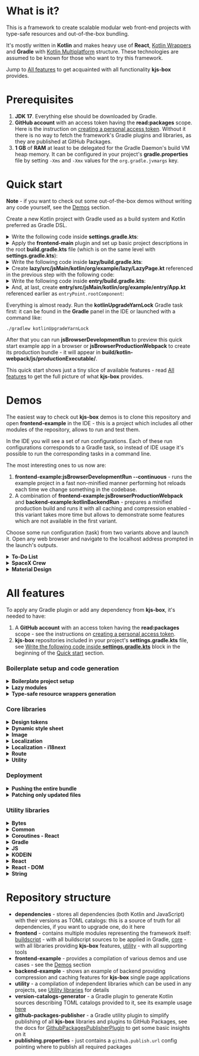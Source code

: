 # What is it?

This is a framework to create scalable modular web front-end projects
with type-safe resources and out-of-the-box bundling.

It's mostly written in **Kotlin** and makes heavy use of
**React**, [Kotlin Wrappers](https://github.com/JetBrains/kotlin-wrappers)
and **Gradle** with [Kotlin Multiplatform](https://kotlinlang.org/docs/multiplatform.html) structure.
These technologies are assumed to be known for those who want to try this framework.

Jump to [All features](#all-features) to get acquainted with all functionality **kjs-box** provides.

# Prerequisites

1. **JDK 17**. Everything else should be downloaded by Gradle.
2. **GitHub account** with an access token having the **read:packages** scope.
   Here is the instruction on
   [creating a personal access token](https://docs.github.com/en/authentication/keeping-your-account-and-data-secure/managing-your-personal-access-tokens#creating-a-personal-access-token-classic).
   Without it there is no way to fetch the framework's Gradle plugins and libraries,
   as they are published at GitHub Packages.
3. **1 GB** of **RAM** at least to be delegated for the Gradle Daemon's build VM heap memory.
   It can be configured in your project's **gradle.properties** file
   by setting `-Xms` and `-Xmx` values for the `org.gradle.jvmargs` key.

# Quick start

**Note** - if you want to check out some out-of-the-box demos without writing any code yourself,
see the [Demos](#demos) section.

Create a new Kotlin project with Gradle used as a build system and Kotlin preferred as Gradle DSL.

<details id=write-the-following-code-inside-settings-gradle-kts>
<summary>Write the following code inside <b>settings.gradle.kts</b>:</summary>

```kotlin
pluginManagement {
    repositories {
        mavenCentral()
        maven {
            name = "GitHubPackages"
            url = uri("https://maven.pkg.github.com/andrew-k-21-12/kjs-box")
            credentials {
                username = "your-github-username"
                password = "your-github-access-token"
            }
        }
    }
}

dependencyResolutionManagement {
    @Suppress("UnstableApiUsage")
    repositories {
        mavenCentral()
        maven {
            name = "GitHubPackages"
            url = uri("https://maven.pkg.github.com/andrew-k-21-12/kjs-box")
            credentials {
                username = "your-github-username"
                password = "your-github-access-token"
            }
        }
    }
}

rootProject.name = "example"
include("entry", "lazy")
```

Don't forget to replace `"your-github-username"` and `"your-github-access-token"` with your actual GitHub credentials -
see the [Prerequisites](#prerequisites) section for details.
Keep in mind that `rootProject.name` affects the way how names for generated sources are constructed.

</details>

<details>
<summary>
    Apply the <b>frontend-main</b> plugin and set up basic project descriptions 
    in the root <b>build.gradle.kts</b> file (which is on the same level with <b>settings.gradle.kts</b>):
</summary>

```kotlin
plugins {
    id("io.github.andrew-k-21-12.kjs-box.frontend-main") version "1.0.0"
}

group = "org.example"
version = "1.0-SNAPSHOT"
```

The **frontend-main** plugin is applied
to set up webpack, add JavaScript dependencies, include basic resources and perform other configurations.

Setting `group` is required to construct names for some generated sources,
`version` - to configure directories for production bundles.

Earlier we declared two Gradle subprojects inside **settings.gradle.kts**: **entry** and **lazy**.
Make sure folders with the corresponding names (**entry** and **lazy**)
are created on the same level with **settings.gradle.kts**
and each of them has its own **build.gradle.kts** file inside.

</details>

<details>
<summary>Write the following code inside <b>lazy/build.gradle.kts</b>:</summary>

```kotlin
plugins {
    id("io.github.andrew-k-21-12.kjs-box.frontend-lazy-module") version "1.0.0"
    id("io.github.andrew-k-21-12.kjs-box.frontend-resource-wrappers") version "1.0.0"
}

lazyModule.exportedComponent = "org.example.lazy.LazyPage"
```

We have applied **frontend-lazy-module** to turn the corresponding Gradle subproject into an on-demand React module
which will be loaded only when becomes needed,
**frontend-resource-wrappers** - to enable type-safe resources wrappers generation.

To configure which React component is going to be exported (becomes a kind of entry point for the on-demand module),
it's needed to set its full name to `lazyModule.exportedComponent`.

</details>

<details>
<summary>
    Create <b>lazy/src/jsMain/kotlin/org/example/lazy/LazyPage.kt</b> referenced in the previous step 
    with the following code:
</summary>

```kotlin
package org.example.lazy

import io.github.andrewk2112.kjsbox.frontend.image.components.Image
import org.example.example.resourcewrappers.images.lazy.SampleImage
import react.FC

val LazyPage = FC {
    +"This is a lazy page."
    Image(SampleImage, "Sample image")
}
```

In the code above it is possible to check how resources wrappers generation works.
You need to put an image of some common format (JPEG, PNG or WebP, for example)
into **lazy/src/jsMain/resources/images/**.
If you use an image named as **sample.png**, the generated wrapper becomes named as `SampleImage`.
Other images will produce wrappers named in a similar manner.
It's strictly required to **put all raster images into** the **images** folder.

**All resources wrappers will be generated only after building the project!**

</details>

<details>
<summary>Write the following code inside <b>entry/build.gradle.kts</b>:</summary>

```kotlin
plugins {
    id("io.github.andrew-k-21-12.kjs-box.frontend-entry-point") version "1.0.0"
    id("io.github.andrew-k-21-12.kjs-box.frontend-lazy-module-accessors") version "1.0.0"
}

kotlin.sourceSets {
    val jsMain by getting {
        kotlin.srcDirs(
            lazyModuleAccessors.generateOrGetFor(project(":lazy"))
        )
        dependencies {
            implementation("org.jetbrains.kotlin-wrappers:kotlin-react-router-dom")
        }
    }
}

entryPoint.rootComponent = "org.example.entry.App"
```

By applying **frontend-entry-point** and setting `entryPoint.rootComponent`
it's possible to configure a React component which is going to be loaded and rendered in the first order.

Having **frontend-lazy-module-accessors** applied
and sources generated by `lazyModuleAccessors.generateOrGetFor(project(":lazy"))` included,
we get the code of a lazy React component to load and open `project(":lazy")` on demand.
Such step is desirable only when configuring modules from which there is navigation to required lazy modules
(listed inside `lazyModuleAccessors.generateOrGetFor(...)`).

Also including **kotlin-react-router-dom** to declare routes.

</details>

<details>
<summary>
    And, at last, create <b>entry/src/jsMain/kotlin/org/example/entry/App.kt</b>
    referenced earlier as <code>entryPoint.rootComponent</code>:
</summary>

```kotlin
package org.example.entry

import ExampleLazyEntryPoint
import react.FC
import react.Suspense
import react.create
import react.dom.html.ReactHTML.p
import react.router.RouteObject
import react.router.RouterProvider
import react.router.dom.Link
import react.router.dom.createBrowserRouter

val App = FC {
    Suspense {
        fallback = SuspenseLoadingIndicator.create()
        RouterProvider {
            router = routes
        }
    }
}

private val SuspenseLoadingIndicator = FC {
    +"Loading..."
}

private val IndexPage = FC {
    p {
        +"This is an index page."
    }
    Link {
        to = "/lazy-page"
        +"Open lazy page"
    }
}

private val routes = createBrowserRouter(
    arrayOf(
        RouteObject(
            path = "/",
            element = IndexPage.create()
        ),
        RouteObject(
            path = "lazy-page",
            element = ExampleLazyEntryPoint.create()
        ),
    )
)
```

The most interesting part here is `ExampleLazyEntryPoint`
which was generated by `lazyModuleAccessors.generateOrGetFor(project(":lazy"))` in **entry/build.gradle.kts**.

</details>

Everything is almost ready.
Run the **kotlinUpgradeYarnLock** Gradle task first: it can be found in the **Gradle** panel in the IDE
or launched with a command like:

```console
./gradlew kotlinUpgradeYarnLock
```

After that you can run **jsBrowserDevelopmentRun** to preview this quick start example app in a browser
or **jsBrowserProductionWebpack** to create its production bundle -
it will appear in **build/kotlin-webpack/js/productionExecutable/**.

This quick start shows just a tiny slice of available features -
read [All features](#all-features) to get the full picture of what **kjs-box** provides.

# Demos

The easiest way to check out **kjs-box** demos is to clone this repository and open **frontend-example** in the IDE -
this is a project which includes all other modules of the repository, allows to run and test them.

In the IDE you will see a set of run configurations.
Each of these run configurations corresponds to a Gradle task,
so instead of IDE usage it's possible to run the corresponding tasks in a command line.

The most interesting ones to us now are:

1. **frontend-example:jsBrowserDevelopmentRun --continuous** - runs the example project in a fast non-minified manner
   performing hot reloads each time we change something in the codebase.
2. A combination of **frontend-example:jsBrowserProductionWebpack** and **backend-example:kotlinBackendRun** -
   prepares a minified production build and runs it with all caching and compression enabled -
   this variant takes more time but allows to demonstrate some features which are not available in the first variant.

Choose some run configuration (task) from two variants above and launch it.
Open any web browser and navigate to the localhost address prompted in the launch's outputs.

<details id=to-do-list>
<summary><b>To-Do List</b></summary>

This example is the easiest one to start from.
Its source code is located only inside a single module - **to-do-list**.

The primary goal of the example is to show how to inject dependencies in constructors -
including on-demand providers.

Start from checking how `ToDoListComponent` and its modules bind and provide dependencies.
Take a look at the `Root` component and the way how it configures an entry point with this `ToDoListComponent`.
Check how `ToDoList` retrieves a new instance of `viewModel` from `Provider<ToDoListViewModel>`
only when its rendering starts.

</details>

<details id=spacex-crew>
<summary><b>SpaceX Crew</b></summary>

The main sources for this example are inside the **spacex-crew** module.

The key point of the example is to show how to integrate with third-party network APIs.

Review `CrewRemoteDataSource` and its related classes inside the `data` package
to see one of possible ways to execute network requests, parse their responses with
[kotlinx.serialization](https://github.com/Kotlin/kotlinx.serialization) and catch errors.
Then check how `CrewRemoteDataSource` is integrated inside the `RootViewModel`
and how UI represented by the `Root` component interacts with this `RootViewModel`.

</details>

<details id=material-design>
<summary><b>Material Design</b></summary>

This is the most complicated example which is primarily focused on demonstration of UI designing capabilities.
Note that **I** obviously **do not own any copyrights related to Google's Material Design**:
this example is just an attempt to replicate one of official Material Design web pages
located at [m2.material.io/design](https://m2.material.io/design).

The example is powered by multiple modules:

1. **shared-utility** - the simplest module to provide reusable date and time formats.
2. **localization** - provides type-safe implementations and configurations for the `I18NextLocalizationEngine`.
3. **design-tokens** - a compilation of common design tokens can be used everywhere in **frontend-example**.
   It includes:
    1. Sets of end values for font sizes, colors and spacing inside the `reference` package
       which are joined altogether in `ReferenceDesignTokens`.
    2. Sets of `Context`-dependent font sizes and colors inside the `system` package
       which can take different end-values depending on the current `ScreenSize` or `ColorMode`.
       All of them are gathered together in `SystemDesignTokens`.
    3. `DesignTokensContextProvider` which sets up, invalidates and provides the `Context` for all child components
       allowing it to be read by the `useDesignTokensContext()` hook.
    4. `DesignTokens` which just combines all groups of design tokens mentioned above.
4. **dependency-injection** - contains only abstract `RootComponent`
   describing which global app dependencies are going to be provided by it.
5. **dependency-injection-kodein** - provides a [KODEIN](https://github.com/kosi-libs/Kodein)-based implementation
   for the `RootComponent` and a set of `modules` describing how each particular dependency is going to be injected.
6. **dependency-injection-utility** - sets up a particular `RootComponent` and provides its accessor
   with a combination of convenience hooks to handle localizations.
7. **material-design** - the biggest module of the example which consists of:
    1. Multiple groups of resources inside **modules/material-design/src/jsMain/resources/**.
    2. A compilation of endpoints to external web pages inside the `resources.endpoints` package.
    3. Sets of design tokens used only for the Material Design page inside the `designtokens` package.
       They are organized pretty much the same as the common design tokens described earlier above,
       but there is one more type of tokens added - `ComponentDesignTokens`.
       It combines all tokens from the `designtokens.component` package
       which describe reusable complex styles for full-fledged UI components.
    4. Dependency injection configurations and providers inside the `dependencyinjection` package.
       Quite similar to the dependency injection modules described above, but there are some differences:
        1. There is no abstraction extracted for `MaterialDesignComponent`.
        2. `MaterialDesignComponent` depends on the `RootComponent` -
           see how `RootComponent`'s dependencies are passed to the `MaterialDesignComponent`
           inside the `rootComponentMappingModuleFactory`.
        3. It's possible to provide or substitute different instances of `MaterialDesignComponent`
           by `ProvideMaterialDesignComponent` when it's accessed with the `useMaterialDesignComponent()` hook.
    5. All React components to set up the example's UI inside the `components` package.
       Pay closer attention to the way how style sheets (classes extending `DynamicStyleSheet`) are described and used.
       They can have dependencies listed as constructor arguments for `DynamicStyleSheet`
       which contribute to generated CSS class names -
       this allows, for example, to substitute different sets of design tokens to adjust styling for exceptional cases.
       Also, accessing instances of `DynamicStyleSheet`s is done via `useMemoWithReferenceCount`:
       it makes possible to use the same shared instance of a `DynamicStyleSheet` from multiple places
       preparing it for garbage collection when no usages are left.

</details>

# All features

To apply any Gradle plugin or add any dependency from **kjs-box**, it's needed to have:

1. A **GitHub account** with an access token having the **read:packages** scope - see the instructions on
   [creating a personal access token](https://docs.github.com/en/authentication/keeping-your-account-and-data-secure/managing-your-personal-access-tokens#creating-a-personal-access-token-classic).
2. **kjs-box** repositories included in your project's **settings.gradle.kts** file,
   see [Write the following code inside **settings.gradle.kts**](#write-the-following-code-inside-settings-gradle-kts)
   block in the beginning of the [Quick start](#quick-start) section.

### Boilerplate setup and code generation

<details id=boilerplate-project-setup>
<summary><b>Boilerplate project setup</b></summary>

**Note** - it's not strictly required to apply the boilerplate setup described further
if you don't want to include the corresponding out-of-the-box configurations,
use [lazy](https://react.dev/reference/react/lazy) React components
(see [Lazy modules](#lazy-modules)),
generate resource wrappers (see [Type-safe resource wrappers generation](#type-safe-resource-wrappers-generation))
or perform different types of supported deployment (see [Deployment](#deployment)).

The boilerplate project setup starts from application of **frontend-main** plugin
in the root (located in the same directory with **settings.gradle.kts**) **build.gradle.kts** file:

```kotlin
plugins {
    id("io.github.andrew-k-21-12.kjs-box.frontend-main") version "1.0.0"
}
```

<details>
<summary>Having this plugin applied, your project gets the following:</summary>

1. A default root [index.html](frontend/modules/buildscript/main/src/main/resources/index-template.html)
   to bootstrap the application.
   **If you want to use your own custom index.html**:
    1. Create it inside your project's **src/jsMain/resources/** directory. Do not use **index.html** as its name!
    2. Inside the root **build.gradle.kts** point to your created HTML file, for example:
       ```kotlin
       main {
           customIndexHtmlTemplateFile = "my-index.html"
       }
       ```
2. Multiple webpack configuration files
   to run development builds and assemble minified bundles for production deployment.
   Some of these files are static and just copied -
   see the contents of [webpack](frontend/modules/buildscript/main/src/main/resources/webpack),
   some of them are generated dynamically.
3. Included sources of a default Service Worker.
   If it will be registered,
   the root **index.html** will be cached whatever route path is used to load it in your single page application.
   This default Service Worker also caches all static sources and resources of the application,
   so they will be loaded even if there is no network available.
   To review the implementation of the Service Worker,
   see [service-worker-source.js](frontend/modules/buildscript/main/src/main/resources/service-worker-source.js).
4. Gradle tasks to copy, configure and properly include for compilation
   sources, resources and webpack files mentioned above.
   These Gradle tasks are also responsible for generation of dynamic webpack configs.
   See
   [MainModuleTasks](frontend/modules/buildscript/main/src/main/kotlin/io/github/andrewk2112/kjsbox/frontend/buildscript/main/MainModuleTasks.kt)
   for details.
5. All development JavaScript dependencies and particular versions of Node.js and Yarn.
   Check out [js.toml](dependencies/js.toml): all dependencies from the `kjsbox-frontend-main` bundle
   will be used for compilation.
6. Basic Gradle configurations which tie everything together
   and turn your project into Kotlin Multiplatform JavaScript browser project.

</details>

When the project is getting bundled for production with the **jsBrowserProductionWebpack** Gradle task,
its static sources and resources are going to be placed
inside the **build/kotlin-webpack/js/productionExecutable/static/** directory.
You need to specify a particular version of bundle
by either setting a `version` inside the root **build.gradle.kts**:

```kotlin
version = "1.0.0"
```

or by configuring `customBundleStaticsDirectory` for the **frontend-main** plugin (in the same Gradle file):

```kotlin
main {
    customBundleStaticsDirectory = "some-custom-name"
}
```

It's also possible to have both `version` and `customBundleStaticsDirectory` set,
in this case `customBundleStaticsDirectory` takes precedence over `version`.

After having **frontend-main** configured,
**it's needed to create an entry point** referencing a React component or function to be loaded in the first order.
Declare the corresponding Gradle project in **settings.gradle.kts** (there is no strict requirement to call it "entry"):

```kotlin
include("entry")
```

Create a folder with the same name ("entry") in the root Gradle project's directory
and put a **build.gradle.kts** file into it with the **frontend-entry-point** plugin applied:

```kotlin
plugins {
    id("io.github.andrew-k-21-12.kjs-box.frontend-entry-point") version "1.0.0"
}
```

There are two ways to set an entry point inside this **entry/build.gradle.kts**:

1. By creating a React component and pointing to it.
   The component should be created inside **entry/src/jsMain/kotlin/**, for example:

   ```kotlin
   val App = react.FC {
       +"Hello, world!"
   }
   ```

   After that it's needed to write its full name (including package) in **entry/build.gradle.kts**:

   ```kotlin
   entryPoint.rootComponent = "App"
   ```

   This is the simplest way which also includes required compilation dependencies,
   applies clearfix CSS, registers a default Service Worker
   and automatically renders the declared React component inside the `#root` `div`.
2. Or by creating a bootstrap function and pointing to it.
   The function should be created inside **entry/src/jsMain/kotlin/**, for example:

   ```kotlin
   import react.create
   import react.dom.client.createRoot
   import web.dom.document
    
   fun bootstrap() {
       createRoot(document.getElementById("root")!!)
           .render(App.create())
   }
    
   private val App = react.FC {
       +"Hello, world!"
   }
   ```

   After that it's needed to write its full name (including package)
   and add required dependencies in **entry/build.gradle.kts**:

   ```kotlin
   kotlin.sourceSets.jsMain {
       dependencies {
           implementation(dependencies.platform("org.jetbrains.kotlin-wrappers:kotlin-wrappers-bom:1.0.0-pre.757"))
           implementation("org.jetbrains.kotlin-wrappers:kotlin-react")
           implementation("org.jetbrains.kotlin-wrappers:kotlin-react-dom")
       }
   }

   entryPoint.customInitializationFunction = "bootstrap"
   ```

   This way requires more efforts as it doesn't provide any out-of-the-box configurations,
   but it's the way more flexible.

Now the boilerplate project setup is complete, you can try to build and preview it in a browser
by running the **jsBrowserDevelopmentRun --continuous** Gradle task from the root Gradle project.
It may require to run **kotlinUpgradeYarnLock** first.

</details>

<details id=lazy-modules>
<summary><b>Lazy modules</b></summary>

**Note** - **kjs-box** lazy modules are only available
when the [Boilerplate project setup](#boilerplate-project-setup) is applied.

Lazy modules are Gradle modules containing sources to be packed as separate JavaScript modules
and loaded in web browsers only by explicit demand -
for example, when we navigate to a particular route of a single page application.
In other words, it can be treated just as a way
to use React's [lazy](https://react.dev/reference/react/lazy) components in **kjs-box**.

To create a lazy module, just declare a regular Gradle project in **settings.gradle.kts**, for example:

```kotlin
include("lazy")
```

Make the corresponding directory for this project with a **build.gradle.kts** file inside of it.
This **build.gradle.kts** should have the **frontend-lazy-module** plugin applied:

```kotlin
plugins {
    id("io.github.andrew-k-21-12.kjs-box.frontend-lazy-module") version "1.0.0"
}
```

The **frontend-lazy-module** plugin does the following for the lazy module:

1. Includes basic React dependencies for it.
2. Creates a Gradle task generating the code to properly export (bundle) it.
3. Declares it to be compiled by the root (**frontend-main**) project.

The only requirement for such lazy modules is to have an entry point React component
(do not mix it with the app's main entry point provided by the **frontend-entry-point** plugin).
For demonstration purposes we can create such entry point inside **lazy/src/jsMain/kotlin/LazyBlock.kt**:

```kotlin
val LazyBlock = react.FC {
    +"This is text from `LazyBlock`."
}
```

And this entry point should be declared in **lazy/build.gradle.kts**:

```kotlin
lazyModule.exportedComponent = "LazyBlock"
```

The only thing left - is to include this lazy module where it is needed.
It can not be done just by regular Gradle project dependencies way:
in this case all sources of the lazy module will become an intrinsic part of the project dependent on it.
To do this properly, there is a special **frontend-lazy-module-accessors** plugin:
apply it in Gradle projects which are going to include lazy modules, for example - in **entry/build.gradle.kts**:

```kotlin
plugins {
    id("io.github.andrew-k-21-12.kjs-box.frontend-entry-point") version "1.0.0"
    id("io.github.andrew-k-21-12.kjs-box.frontend-lazy-module-accessors") version "1.0.0"
}
```

After that, it's possible to add generated lazy module accessors for **entry/build.gradle.kts**:

```kotlin
kotlin.sourceSets.jsMain {
    kotlin.srcDirs(
        lazyModuleAccessors.generateOrGetFor(
            project(":lazy")
        )
    )
    dependencies {
        // ...
    }
}
```

There are two implementation notes on this `lazyModuleAccessors.generateOrGetFor`:

1. It supports both traditional string-based project-locating API (`project(":lazy")`)
   and new [type-safe project accessors](https://docs.gradle.org/7.0/release-notes.html#type-safe-project-accessors).
2. Each project including an accessor to the same lazy module gets its own copy of the accessor sources.
   If there are lots of places (Gradle projects) requiring the same accessors,
   consider extracting these accessors into a separate Gradle module.

And, at last, we can load our lazy module from some other React component.
For simplicity purposes we will load it in **entry/src/jsMain/kotlin/App.kt**
which was created during the steps described in [Boilerplate project setup](#boilerplate-project-setup):

```kotlin
val App = react.FC {
    +"Hello, world! "
    ExampleLazyEntryPoint()
}
```

Note that the name for `ExampleLazyEntryPoint` above is constructed in the following way:

1. **Example**`LazyEntryPoint` - the name of the root Gradle project.
2. `Example`**Lazy**`EntryPoint` - the name of the lazy module Gradle project.

This is it - launch the app in a browser
and check on the **Network** tab that JavaScript sources for the lazy module are loaded separately.

You can also check the [Quick start](#quick-start) example
to see how to configure such lazy modules to be loaded when a particular route is opened.

</details>

<details id=type-safe-resource-wrappers-generation>
<summary><b>Type-safe resource wrappers generation</b></summary>

**Note** - to make this feature work properly,
make sure the [Boilerplate project setup](#boilerplate-project-setup) is applied.

**Note** - to generate resource wrappers,
it's strictly required to have a `group` set for the root Gradle project
(the one the **frontend-main** plugin was applied to).
For proper production bundle generation with resource wrappers this root Gradle project should also have
either `version` or `main.customBundleStaticsDirectory` set -
see the [Boilerplate project setup](#boilerplate-project-setup) section.

To enable resource wrappers generation feature,
it's needed to apply the **frontend-resource-wrappers** plugin for a target Gradle project
having its resources inside the **src/jsMain/resources/** directory:

```kotlin
plugins {
    id("io.github.andrew-k-21-12.kjs-box.frontend-resource-wrappers") version "1.0.0"
}
```

This plugin can be applied to any types of Kotlin Multiplatform browser JavaScript projects
including **frontend-entry-point** (see [Boilerplate project setup](#boilerplate-project-setup))
and **frontend-lazy-module** (see [Lazy modules](#lazy-modules)) projects.
Having the plugin applied, all required dependencies for generated wrappers will be added,
all original resources will be bundled to folders named according to their Gradle project names.

Type-safe resource wrappers can be generated for
SVG icons, common formats of raster images, fonts and translation strings JSONs.

#### SVG icons

SVG icons should be placed in **src/jsMain/resources/icons/**,
nested folders inside of this directory are supported as well.

Required naming format for icons is **kebab-case**.

Full names (including packages) for generated icon wrappers are constructed in the following way:

```
<root.project.group>.<root.project.name>.resourcewrappers.icons.<projectname>.[nested.folder.name][.]<IconName>Icon
```

Such generated icon wrappers can be used as regular React components, class names are supported to apply some styling:

```kotlin
// Adding "arrow-right-thin.svg" without any class...
ArrowRightThinIcon()
// ...and with some class:
ArrowRightThinIcon {
    className = ClassName("some-class")
}
```

All SVG icons are getting inlined when bundled - there won't be separate files for them in production builds.

#### Raster images

All common raster image formats including **WebP**, **PNG**, **GIF** and **JPEG** are supported.

Images should be placed in **src/jsMain/resources/images/**,
nested folders inside of this directory are supported as well.

Required naming format for images is **kebab-case**.

Full names (including packages) for generated image wrappers are constructed in the following way:

```
<root.project.group>.<root.project.name>.resourcewrappers.images.<projectname>.[nested.folder.name][.]<ImageName>Image
```

Each generated image wrapper extends the
[Image](frontend/modules/core/image/src/jsMain/kotlin/io/github/andrewk2112/kjsbox/frontend/image/resources/Image.kt)
interface.
It is intended to be used with the
[Image](frontend/modules/core/image/src/jsMain/kotlin/io/github/andrewk2112/kjsbox/frontend/image/components/Image.kt)
component allowing a browser to pick the best image format from all available ones:

```kotlin
// Rendering "test.png" image.
Image(TestImage, "Some alternative text", "some-class")
```

In production builds all original images are converted only to two formats: **WebP** and **PNG**.
Their encoding options can be checked
in the [production.js](frontend/modules/buildscript/main/src/main/resources/webpack/production.js) webpack config.
All image resources are bundled by the following path:

```
static/<version>/images/<project-name>/[nested-folder-name][/]<image-name>.<hash>.<format>
```

#### Fonts

Only **WOFF2** fonts were checked to be working, but other formats might work as well.

Fonts should be placed in **src/jsMain/resources/fonts/**,
nested folders inside of this directory are supported as well.

Expected naming format for fonts includes two parts divided with a dash:

1. Font name itself in **UpperCamelCase**.
2. Font variant name represented by one capitalized word.

The second part is super limited now - it can recognize only **Light** as variant name
(see
[FontIndependentWrappersWriter](frontend/modules/buildscript/resource-wrappers/src/main/kotlin/io/github/andrewk2112/kjsbox/frontend/buildscript/resourcewrappers/wrappers/writers/independent/FontIndependentWrappersWriter.kt)
for details),
for example: **Roboto-Light.woff2**.
By using this **Light** variant name,
there will be an additional working style property generated inside the same Kotlin `object`
for a single font family name.
If it sounds complicated or unreliable, just name all your fonts as:

```
<FontName>-Regular.<format>
```

Full names (including packages) for generated font wrappers are constructed in the following way:

```
<root.project.group>.<root.project.name>.resourcewrappers.fonts.<projectname>.[nested.folder.name][.]<FontFamilyName>FontStyles
```

Each generated font wrapper extends the
[DynamicStyleSheet](frontend/modules/core/dynamic-style-sheet/src/jsMain/kotlin/io/github/andrewk2112/kjsbox/frontend/dynamicstylesheet/DynamicStyleSheet.kt)
class and provides a separate style property for each font variant.

An example usage of some **Roboto-Regular.woff2** can be as following:

```kotlin
// Directly by the class name.
p {
    className = ClassName(RobotoFontStyles.regular.name)
    +"Some paragraph with a custom font."
}

// When composing styles - by style rules.
class MaterialDesignSystemFontStyles : DynamicStyleSheet() {
    val bold: NamedRuleSet by css {
        +RobotoFontStyles.regular.rules
        fontWeight = FontWeight.w600
    }
}
```

All fonts are bundled by the following path in production builds:

```
static/<version>/fonts/<project-name>/[nested-folder-name][/]<FontFamilyName>-<Variant>.<hash>.<format>
```

#### Translation JSONs

By default, translation JSONs used in **kjs-box** projects
are expected to be handled by the [i18next](https://www.i18next.com/) engine,
so it's better to stick to its rules at least in some points.
Keys inside of translation JSONs should be in **lowerCamelCase**, nested keys are supported.

Translation files are placed in **src/jsMain/resources/locales/**.
Inside of this directory there should be only one additional level of nested folders - for each language code.
Names for translation JSONs can be arbitrary but must be the same for all language variants,
check this [locales](frontend-example/modules/spacex-crew/src/jsMain/resources/locales) directory as an example.

Full names (including packages) of generated wrappers for translation keys are constructed in the following way:

```
<root.project.group>.<root.project.name>.resourcewrappers.locales.<projectname>.<TranslationsFileName>LocalizationKeys
```

In addition to all keys from original translation JSONs
there is also a `NAMESPACE` key gets created in each generated wrapper.
It is needed to load the corresponding group of translations lazily.

Keep in mind that by just applying the **frontend-resource-wrappers** plugin
there won't be any particular localization engine included as a dependency.
You can check possible ways to apply localizations in the sources of provided demos (see [Demos](#demos))
or you can add the following dependencies to your Gradle project:

```
io.github.andrew-k-21-12.kjs-box:frontend-localization:1.0.0
io.github.andrew-k-21-12.kjs-box:frontend-localization-i18next:1.0.0
```

And use this very simplified (missing invalidations on language changes) example code:

```kotlin
val localizationEngine = I18NextLocalizationEngine
    .getInstance("en", false)
    .apply {
        loadLocalizations(TranslationLocalizationKeys.NAMESPACE)
    }
p {
    +localizationEngine.getLocalization(TranslationLocalizationKeys.YOUR_LOCALIZATION_KEY)
}
```

In production builds all translation keys which were not used in the code are getting dropped.
Translations are bundled as JavaScript files to the following output directory:

```
static/<version>/js/
```

</details>

### Core libraries

<details id=design-tokens>
<summary><b>Design tokens</b></summary>

Represents a compilation of skeleton interfaces to implement your
[DesignTokens](frontend/modules/core/design-tokens/src/jsMain/kotlin/io/github/andrewk2112/kjsbox/frontend/designtokens/DesignTokens.kt)
including
[ReferenceDesignTokens](frontend/modules/core/design-tokens/src/jsMain/kotlin/io/github/andrewk2112/kjsbox/frontend/designtokens/ReferenceDesignTokens.kt)
and
[SystemDesignTokens](frontend/modules/core/design-tokens/src/jsMain/kotlin/io/github/andrewk2112/kjsbox/frontend/designtokens/SystemDesignTokens.kt)
(component design tokens are left to be implemented by any arbitrary type).

Can be added as a dependency by:

```
io.github.andrew-k-21-12.kjs-box:frontend-design-tokens:1.0.0
```

Check out some example implementations of these interfaces in the [Material Design](#material-design) demo, see
[DesignTokens](frontend-example/modules/design-tokens/src/jsMain/kotlin/io/github/andrewk2112/kjsbox/frontend/example/designtokens/DesignTokens.kt)
and
[MaterialDesignTokens](frontend-example/modules/material-design/src/jsMain/kotlin/io/github/andrewk2112/kjsbox/frontend/example/materialdesign/designtokens/MaterialDesignTokens.kt).

</details>

<details id=dynamic-style-sheet>
<summary><b>Dynamic style sheet</b></summary>

Can be added as a dependency by:

```
io.github.andrew-k-21-12.kjs-box:frontend-dynamic-style-sheet:1.0.0
```

Make sure the following dependencies are included as well or add them explicitly
to construct styles for dynamic style sheets:

```
dependencies.platform("org.jetbrains.kotlin-wrappers:kotlin-wrappers-bom:1.0.0-pre.757")
org.jetbrains.kotlin-wrappers:kotlin-css
```

The key point of classes and `object`s extending
the [DynamicStyleSheet](frontend/modules/core/dynamic-style-sheet/src/jsMain/kotlin/io/github/andrewk2112/kjsbox/frontend/dynamicstylesheet/DynamicStyleSheet.kt) -
is to declare named styles.
It is possible to declare both static and dynamic styles:

```kotlin
object MyStyleSheet : DynamicStyleSheet() {

    val staticStyle by css {
        color = Color.red
    }

    val dynamicStyle by dynamicCss<Boolean> {
        color = if (it) Color.green else Color.blue
    }

}
```

The first one - `MyStyleSheet#staticStyle` - will be named as **MyStyleSheet-staticStyle** and can be used as:

```kotlin
import io.github.andrewk2112.kjsbox.frontend.dynamicstylesheet.extensions.invoke

// Note the way to apply classes to elements shortly by using the extension imported above.
+p(MyStyleSheet.staticStyle.name) {
    +"Having the static style."
}
```

The second one - `MyStyleSheet#dynamicStyle` - requires an argument of `Boolean` type at his call place,
its name depends on a particular argument provided, for example:

```kotlin
import io.github.andrewk2112.kjsbox.frontend.dynamicstylesheet.extensions.invoke

// Will be named as "MyStyleSheet-dynamicStyle-true".
+p(MyStyleSheet.dynamicStyle(true).name) {
    +"Having the dynamic style with a positive argument."
}

// Will be named as "MyStyleSheet-dynamicStyle-false".
+p(MyStyleSheet.dynamicStyle(false).name) {
    +"Having the dynamic style with a negative argument."
}
```

Such approach with dynamic styles is convenient when there is some context which can affect styling:
check out system design tokens with their
[Context](frontend-example/modules/design-tokens/src/jsMain/kotlin/io/github/andrewk2112/kjsbox/frontend/example/designtokens/Context.kt),
[ContextProviderAndReader.kt](frontend-example/modules/design-tokens/src/jsMain/kotlin/io/github/andrewk2112/kjsbox/frontend/example/designtokens/ContextProviderAndReader.kt)
and usages in, for example,
[ExercisesList.kt](frontend-example/modules/exercises/src/jsMain/kotlin/io/github/andrewk2112/kjsbox/frontend/example/exercises/components/ExercisesList.kt)
and
[ExerciseLink.kt](frontend-example/modules/exercises/src/jsMain/kotlin/io/github/andrewk2112/kjsbox/frontend/example/exercises/components/ExerciseLink.kt).

Dynamic styles support the following types as their arguments:
`Boolean`, `Number`, `String`,
implementations of
[HasCssSuffix](frontend/modules/core/dynamic-style-sheet/src/jsMain/kotlin/io/github/andrewk2112/kjsbox/frontend/dynamicstylesheet/HasCssSuffix.kt),
`Enum<*>` and `KProperty<*>`.

Both static and dynamic styles can be used not only by their `name`s
but can also contribute to some composite styles:

```kotlin
val staticStyle by css {
    color = Color.red
}

val compositeStyle by css {
    +staticStyle.rules
    backgroundColor = Color.yellow
}
```

</details>

<details id=image>
<summary><b>Image</b></summary>

Can be added as a dependency by:

```
io.github.andrew-k-21-12.kjs-box:frontend-image:1.0.0
```

Mostly used in conjunction with [Type-safe resource wrappers generation](#type-safe-resource-wrappers-generation)
for [Raster images](#raster-images):
it's very unlikely that this library will be needed for you in isolation from it.

The library is represented by the
[Image](frontend/modules/core/image/src/jsMain/kotlin/io/github/andrewk2112/kjsbox/frontend/image/resources/Image.kt)
type (with some supporting types) and the corresponding
[Image](frontend/modules/core/image/src/jsMain/kotlin/io/github/andrewk2112/kjsbox/frontend/image/components/Image.kt)
React component to include generated resource wrappers for images into your components
and pick the best matching image format from all available variants of them.

</details>

<details id=localization>
<summary><b>Localization</b></summary>

Can be added as a dependency by:

```
io.github.andrew-k-21-12.kjs-box:frontend-localization:1.0.0
```

This is a compilation of interfaces to cover basic localization features.
There are examples of implementations for these interfaces worth to check:
[I18NextLocalizationEngine](frontend/modules/core/localization-i18next/src/jsMain/kotlin/io/github/andrewk2112/kjsbox/frontend/localization/i18next/I18NextLocalizationEngine.kt),
[LocalizationEngine](frontend-example/modules/localization/src/jsMain/kotlin/io/github/andrewk2112/kjsbox/frontend/example/localization/LocalizationEngine.kt).

</details>

<details id=localization-i18next>
<summary><b>Localization - i18next</b></summary>

Provides an [i18next](https://www.i18next.com/)-backed implementation for localization interfaces.

Can be included by adding the following dependencies:

```
io.github.andrew-k-21-12.kjs-box:frontend-localization:1.0.0
io.github.andrew-k-21-12.kjs-box:frontend-localization-i18next:1.0.0
```

This
[I18NextLocalizationEngine](frontend/modules/core/localization-i18next/src/jsMain/kotlin/io/github/andrewk2112/kjsbox/frontend/localization/i18next/I18NextLocalizationEngine.kt)
involves the following features from [i18next](https://www.i18next.com/):

1. [i18next-resources-to-backend](https://github.com/i18next/i18next-resources-to-backend) -
   to download translations (which are originally put to the **locales/** resources folder) on demand
   and bundle them in a minified way as JavaScript files.
2. [i18next-browser-languageDetector](https://github.com/i18next/i18next-browser-languageDetector) -
   to detect user language in the browser.
3. [react-i18next](https://github.com/i18next/react-i18next) - to integrate with React.

To use the engine:

1. Put some localizations into your Gradle project's **src/jsMain/resources/locales/** directory,
   check this [locales](frontend-example/modules/spacex-crew/src/jsMain/resources/locales) directory as an example.
2. Get an instance of the engine:
   ```kotlin
   val localizationEngine = I18NextLocalizationEngine.getInstance("en", false)
   ```
3. Load a group of translations by stating their path (if there is any) and base file name without extension
   (so the corresponding file with translations will be fetched in a browser):
   ```kotlin
   localizationEngine.loadLocalizations("translation")
   ```
4. Monitor the current language and change it
   by observing `localizationEngine.currentLanguage`
   and calling `localizationEngine.changeLanguage(...)` correspondingly.
5. Get translations according to the current language by:
   ```kotlin
   localizationEngine.getLocalization("key")
   ```

See also [Translation JSONs](#translation-jsons)
in [Type-safe resource wrappers generation](#type-safe-resource-wrappers-generation)
and
[LocalizationEngine](frontend-example/modules/localization/src/jsMain/kotlin/io/github/andrewk2112/kjsbox/frontend/example/localization/LocalizationEngine.kt).

</details>

<details id=route>
<summary><b>Route</b></summary>

Can be added as a dependency by:

```
io.github.andrew-k-21-12.kjs-box:frontend-route:1.0.0
```

The library is represented by the only
[Route](frontend/modules/core/route/src/commonMain/kotlin/io/github/andrewk2112/kjsbox/frontend/route/Route.kt)
interface.
Its purpose - is to simplify declarations and usages of routes including nested ones -
see example implementations of this interface in the
[routes](frontend-example/modules/routes/src/commonMain/kotlin/io/github/andrewk2112/kjsbox/frontend/example/routes)
module.

It is convenient to declare app routes by referencing `Route#path`s
(see `routes` in
[App.kt](frontend-example/modules/index/src/jsMain/kotlin/io/github/andrewk2112/kjsbox/frontend/example/index/App.kt))
and use `Route.absolutePath`s to set destinations for links located in any React component
(see
[ExercisesList.kt](frontend-example/modules/exercises/src/jsMain/kotlin/io/github/andrewk2112/kjsbox/frontend/example/exercises/components/ExercisesList.kt)).

</details>

<details id=utility>
<summary><b>Utility</b></summary>

**Note** - to use this library,
you need the default [Boilerplate project setup](#boilerplate-project-setup) applied.

Can be added as a dependency by:

```
io.github.andrew-k-21-12.kjs-box:frontend-utility:1.0.0
```

Represented only by the
[Environment](frontend/modules/core/utility/src/jsMain/kotlin/io/github/andrewk2112/kjsbox/frontend/utility/Environment.kt)
`object` allowing to check whether the current build mode is a development or production one.

</details>

### Deployment

<details id=pushing-the-entire-bundle>
<summary><b>Pushing the entire bundle</b></summary>

This way of deployment makes all bundled sources and resources required to be downloaded again -
even if some of them were not updated in the recent version.

**Note** - to use this deployment variant,
you need the default [Boilerplate project setup](#boilerplate-project-setup)
and your backend should be configured to cache served single page application's files by their last modified time
(see the [backend-example](backend-example)).

If this is the first release you are about to perform
then just run the **jsBrowserProductionWebpack** task of the root Gradle project
and copy all contents of the generated **build/kotlin-webpack/js/productionExecutable/** folder
to the directory expected by your backend to be served as a single page application.
Otherwise, the deployment procedure itself happens by the following steps:

1. Update the `version` or `main.customBundleStaticsDirectory` in the root **build.gradle.kts** file.
2. Run the **jsBrowserProductionWebpack** task of the root Gradle project.
3. Copy the folder named as the updated version from **build/kotlin-webpack/js/productionExecutable/static/**
   into a similar **static/** folder expected to be served by the backend.
4. Atomically replace your old **index.html** with the freshly generated one -
   **build/kotlin-webpack/js/productionExecutable/index.html**.

</details>

<details id=patching-only-updated-files>
<summary><b>Patching only updated files</b></summary>

This way of deployment tries to update only those sources and resources in the output bundle
which were modified in the recent version, other unrelated updates are avoided as much as possible.

**Note** - to use this deployment variant,
you need the default [Boilerplate project setup](#boilerplate-project-setup)
and your backend should be configured to cache served single page application's files by their last modified time
(see the [backend-example](backend-example)).

The key point of this deployment type is that it can be applied only on top of some previously released version.
You can get acquainted with its underlying algorithm by reading the docs for
[PatchingDeployAction](frontend/modules/utility/patching-deployer/src/commonMain/kotlin/io/github/andrewk2112/kjsbox/frontend/utility/patchingdeployer/action/PatchingDeployAction.kt).
Keep in mind that if this deployment approach fails, it will be needed to use the full deployment
described in the [Pushing the entire bundle](#pushing-the-entire-bundle) section.

This patching deployment is backed by the [patching-deployer](frontend/modules/utility/patching-deployer) utility.
Compile it first by either running the **frontend:frontend-patching-deployer:fatJar** run configuration in IDE
or by executing the corresponding **fatJar** Gradle task from the mentioned utility module.
While it's possible to be compiled to different output executables,
its Java version will be used in the deployment steps described below:

1. Make sure your previous bundle outputs in **build/kotlin-webpack/js/productionExecutable/static/**
   are still available and were not removed.
   They are required to be kept to make the bundling operation update only those output files
   which were actually modified in the latest version and keep all the rest ones with the same last modified metadata.
   If these bundle outputs were lost, you can try to copy them from your current application's served files:
   the main thing - is to preserve the right last modified timestamps for these files.
2. Perform all required updates in the codebase of your application
   and make sure its output version folder will keep the same name
   in **build/kotlin-webpack/js/productionExecutable/static/**.
   If you need to update the `version` in the root Gradle project,
   it's possible to set the `main.customBundleStaticsDirectory` to the previous `version` value,
   so the output folder's name will not be changed.
3. Run the **jsBrowserProductionWebpack** task of the root Gradle project.
4. Execute the compiled [patching-deployer](frontend/modules/utility/patching-deployer)
   providing paths to the fresh bundle's **static/** folder as **--source-bundle**
   and to the target **static/** folder being served as **--deployment-destination**, for example:

   ```console
   java -jar frontend-patching-deployer-jvm-fat-1.0.0.jar --source-bundle="./from/static/" --deployment-destination="./to/static/"
   ```

5. If everything was successful,
   atomically replace your old **index.html** with the freshly generated one to apply the patch.

</details>

### Utility libraries

<details id=bytes>
<summary><b>Bytes</b></summary>

Supported platforms:

- JS (browser)
- JVM
- Linux (ARM64, X64)
- macOS (ARM64, X64)
- MinGW (X64)

```
io.github.andrew-k-21-12.utility:bytes:1.0.0
```

Includes just a couple of extension functions for `ByteArray`s
to read their values in the little-endian order as `Int`s.

</details>

<details id=common>
<summary><b>Common</b></summary>

Supported platforms:

- JS (browser)
- JVM
- Linux (ARM64, X64)
- macOS (ARM64, X64)
- MinGW (X64)

```
io.github.andrew-k-21-12.utility:common:1.0.0
```

Contains various small utility difficult to group or extract further into separate modules.
You can [check its contents](utility/modules/common/src) yourself - all sources are documented.

Perhaps the most interesting interface here is
[Result](utility/modules/common/src/commonMain/kotlin/io/github/andrewk2112/utility/common/utility/Result.kt).
It provides an alternative to the built-in Kotlin's `Result` which has `Failure`s as type-safe values as well.
It helps to prevent creation of thousands `sealed class`es to return typed results from functions in a Kotlin way:

```kotlin
suspend fun getArticlesByName(nameQuery: String): Result<List<Article>, RemoteDataSourceException> = // ...
```

</details>

<details id=coroutines-react>
<summary><b>Coroutines - React</b></summary>

Supported only for browser JavaScript projects.

```
io.github.andrew-k-21-12.utility:coroutines-react:1.0.0
```

Provides
[asReactState](utility/modules/coroutines-react/src/jsMain/kotlin/io/github/andrewk2112/utility/coroutines/react/extensions/Flow.kt)
extensions for coroutines `Flow`s and `StateFlow`s to convert them
into [React states](https://react.dev/learn/state-a-components-memory).

This feature is super handy when you write framework-agnostic view models
and want to observe their UI states in React components:

```kotlin
// Inside a view model.
val someUiState = MutableStateFlow("Hello!")

// Inside a React component.
val state by viewModel.someUiState.asReactState()
p {
    +state
}
```

Check out [To-Do List](#to-do-list) and [SpaceX Crew](#spacex-crew) sources for additional examples.

</details>

<details id=gradle>
<summary><b>Gradle</b></summary>

Supported only for JVM projects.

```
io.github.andrew-k-21-12.utility:gradle:1.0.0
```

[Contains various extensions and properties](utility/modules/gradle/src/main/kotlin/io/github/andrewk2112/utility/gradle)
to simplify writing of the code for Gradle plugins.

</details>

<details id=js>
<summary><b>JS</b></summary>

Just a small compilation of
[utility functions and extensions](utility/modules/js/src/jsMain/kotlin/io/github/andrewk2112/utility/js)
for browser JavaScript projects:

```
io.github.andrew-k-21-12.utility:js:1.0.0
```

</details>

<details id=kodein>
<summary><b>KODEIN</b></summary>

Supported only for browser JavaScript projects (but there are no restrictions to make it support all other platforms).

```
io.github.andrew-k-21-12.utility:kodein:1.0.0
```

Provides a couple of convenience means
for the [KODEIN](https://github.com/kosi-libs/Kodein) dependency injection library.

It includes
[KodeinDirectInjection](utility/modules/kodein/src/commonMain/kotlin/io/github/andrewk2112/utility/kodein/KodeinDirectInjection.kt)
which helps to incorporate multiple `DI.Module`s and retrieve dependencies from them,
see
[ToDoListComponent](frontend-example/modules/to-do-list/src/jsMain/kotlin/io/github/andrewk2112/kjsbox/frontend/example/todolist/dependencyinjection/ToDoListComponent.kt),
[KodeinRootComponent](frontend-example/modules/dependency-injection-kodein/src/jsMain/kotlin/io/github/andrewk2112/kjsbox/frontend/example/dependencyinjection/kodein/KodeinRootComponent.kt)
and [MaterialDesignComponent](frontend-example/modules/material-design/src/jsMain/kotlin/io/github/andrewk2112/kjsbox/frontend/example/materialdesign/dependencyinjection/MaterialDesignComponent.kt)
as examples.

Also, there is an additional
[bindProvider](utility/modules/kodein/src/commonMain/kotlin/io/github/andrewk2112/utility/kodein/extensions/DI.Builder.kt)
extension function to create special dependency injection factories
allowing to retrieve new instances of dependencies on explicit demand in constructors.
An example declaration:

```kotlin
class A {
    init {
        console.log("New instance of A: ${hashCode()}")
    }
}

// The `Provider` interface below should be from "io.github.andrew-k-21-12.utility:common:1.0.0".
class B(private val a: Provider<A>) {
    fun doWithNewInstanceOfA() {
        a.get() // ...
    }
}

val injection = KodeinDirectInjection(
    DI.Module("AB") {
        bindProvider { A() }
        bindProvider { B(instance()) }
    }
)
```

And usage:

```kotlin
val b: B = injection()
b.doWithNewInstanceOfA() // prints: "New instance of A: 962551772"
b.doWithNewInstanceOfA() // prints: "New instance of A: 1336283662"
```

</details>

<details id=react>
<summary><b>React</b></summary>

Supported only for browser JavaScript projects.

```
io.github.andrew-k-21-12.utility:react:1.0.0
```

Includes various common React utility:

#### FC

[FC](utility/modules/react/src/jsMain/kotlin/io/github/andrewk2112/utility/react/components/FC.kt) functions
from this library allow to declare React components named as their variables in the components inspector
what makes debugging a little bit more convenient:

```kotlin
val MyComponent by FC { // will be named as "MyComponent" in the components inspector
    // ...
}
```

#### FunctionalComponentFactory

[FunctionalComponentFactory](utility/modules/react/src/jsMain/kotlin/io/github/andrewk2112/utility/react/components/FunctionalComponentFactory.kt)
is helpful when you want to use constructor dependency injections when declaring React components.
Check
[ToDoList](frontend-example/modules/to-do-list/src/jsMain/kotlin/io/github/andrewk2112/kjsbox/frontend/example/todolist/components/ToDoList.kt)
as an example, make sure to review how its dependencies are prepared in the
[dependencyinjection](frontend-example/modules/to-do-list/src/jsMain/kotlin/io/github/andrewk2112/kjsbox/frontend/example/todolist/dependencyinjection)
package and how this factory is accessed and used in the
[Root](frontend-example/modules/to-do-list/src/jsMain/kotlin/io/github/andrewk2112/kjsbox/frontend/example/todolist/components/Root.kt)
React component.

#### useMemoWithReferenceCount

[useMemoWithReferenceCount](utility/modules/react/src/jsMain/kotlin/io/github/andrewk2112/utility/react/hooks/useMemoWithReferenceCount.kt)
hook allows to reuse instances of the same type when these instances are accessed from multiple React components.
When the last React component using an instance of particular type by this `useMemoWithReferenceCount` gets released,
the instance (its type) loses all of its references and can be released as well,
so the next time such React component will be used again it will create a new instance of the required type as well.

In other words, pretend there are `ReactComponent1`, `ReactComponent2`, `ReactComponent3`.
`ReactComponent2` can be rendered inside `ReactComponent1` when some condition is met,
`ReactComponent3` can be, in turn, rendered inside `ReactComponent2` when some other condition is met.
So the overall picture is something like:

```
ReactComponent1 -> ReactComponent2 -> ReactComponent3
```

Now also assume that `ReactComponent2` and `ReactComponent3` exploit `useMemoWithReferenceCount`
to use an instance of some `Feature` class.
When both conditions to render `ReactComponent2` and `ReactComponent3` are not satisfied,
there will be no instance of `Feature` at all.
When `ReactComponent2` starts to be rendered:

```
ReactComponent1 -> ReactComponent2
```

a new instance of `Feature` is created.
When `ReactComponent3` starts to be rendered as well:

```
ReactComponent1 -> ReactComponent2 -> ReactComponent3
```

the previous instance of `Feature` will be reused in both `ReactComponent2` and `ReactComponent3`.
Only when both `ReactComponent2` and `ReactComponent3` will be released again,
it will be possible to get a fresh instance of `Feature`.

#### usePrevious

The functionality of the
[usePrevious](utility/modules/react/src/jsMain/kotlin/io/github/andrewk2112/utility/react/hooks/usePrevious.kt) hook
can be illustrated with the following code:

```kotlin
var currentValue by useState(0)
val previousValue = usePrevious(currentValue)
p {
    +"Current = $currentValue"
}
p {
    +"Previous = $previousValue"
}
button {
    +"Increment"
    onClick = {
        ++currentValue
    }
}
```

Each time after tapping on the "Increment" button it will re-render both values
and the previous one will always be less by one.

</details>

<details id=react-dom>
<summary><b>React - DOM</b></summary>

Supported only for browser JavaScript projects.

```
io.github.andrew-k-21-12.utility:react-dom:1.0.0
```

Includes a bit of small DOM-related
[extensions](utility/modules/react-dom/src/jsMain/kotlin/io/github/andrewk2112/utility/react/dom/extensions).

</details>

<details id=string>
<summary><b>String</b></summary>

Supported platforms:

- JS (browser)
- JVM

```
io.github.andrew-k-21-12.utility:string:1.0.0
```

Includes a bit of tiny `String` extensions and variants of the
[changeFormat](utility/modules/string/src/commonMain/kotlin/io/github/andrewk2112/utility/string/formats/changeFormat.kt)
extension. The latter one allows to convert `String`s between some common formats, for example:

```kotlin
// Turns "CamelCaseString" into "camel_case_string".
"CamelCaseString".changeFormat(CamelCase, SnakeCase)
```

</details>

# Repository structure

- **dependencies** - stores all dependencies (both Kotlin and JavaScript) with their versions as TOML catalogs:
  this is a source of truth for all dependencies, if you want to upgrade one, do it here
- **frontend** - contains multiple modules representing the framework itself:
  [buildscript](frontend/modules/buildscript) - with all buildscript sources to be applied in Gradle,
  [core](frontend/modules/core) - with all libraries providing **kjs-box** features,
  [utility](frontend/modules/utility) - with all supporting tools
- **frontend-example** - provides a compilation of various demos and use cases - see the [Demos](#demos) section
- **backend-example** - shows an example of backend
  providing compression and caching features for **kjs-box** single page applications
- **utility** - a compilation of independent libraries which can be used in any projects,
  see [Utility libraries](#utility-libraries) for details
- **version-catalogs-generator** - a Gradle plugin to generate Kotlin sources describing TOML catalogs provided to it,
  see its example usage [here](frontend/modules/buildscript/version-catalogs/build.gradle.kts)
- **github-packages-publisher** - a Gradle utility plugin
  to simplify publishing of all **kjs-box** libraries and plugins to GitHub Packages, see the docs for
  [GithubPackagesPublisherPlugin](github-packages-publisher/src/main/kotlin/io/github/andrewk2112/githubpackagespublisher/GithubPackagesPublisherPlugin.kt)
  to get some basic insights on it
- **publishing.properties** - just contains a `github.publish.url` config
  pointing where to publish all required packages
